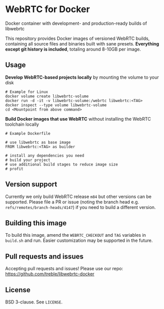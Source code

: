 # WebRTC for Docker
Docker container with development- and production-ready builds of libwebrtc

This repository provides Docker images of versioned WebRTC builds, containing all source files and binaries built with sane presets. **Everything except git history is included**, totaling around 8-10GB per image.

## Usage

**Develop WebRTC-based projects locally** by mounting the volume to your disk

```
# Example for Linux
docker volume create libwebrtc-volume
docker run -d -it -v libwebrtc-volume:/webrtc libwebrtc:<TAG>
docker inspect --type volume libwebrtc-volume
cd <Mountpoint from above command>
```

**Build Docker images that use WebRTC** without installing the WebRTC toolchain locally

```
# Example Dockerfile

# use libwebrtc as base image
FROM libwebrtc:<TAG> as builder

# install any dependencies you need
# build your project
# use additional build stages to reduce image size
# profit
```

## Version support

Currently we only build WebRTC release `m84` but other versions can be supported. Please file a PR or issue (noting the branch head e.g. `refs/remotes/branch-heads/4147`) if you need to build a different version.

## Building this image

To build this image, amend the `WEBRTC_CHECKOUT` and `TAG` variables in `build.sh` and run. Easier customization may be supported in the future.

## Pull requests and issues

Accepting pull requests and issues! Please use our repo: https://github.com/treble/libwebrtc-docker

## License

BSD 3-clause. See `LICENSE`.